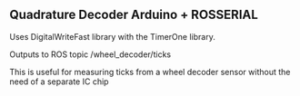 Quadrature Decoder Arduino + ROSSERIAL
---
Uses DigitalWriteFast library with the TimerOne library.

Outputs to ROS topic /wheel_decoder/ticks

This is useful for measuring ticks from a wheel decoder sensor without the need of a separate IC chip
